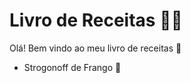 # Livro de Receitas :man_cook:

Olá! Bem vindo ao meu livro de receitas :wave:

- Strogonoff de Frango :chicken:

